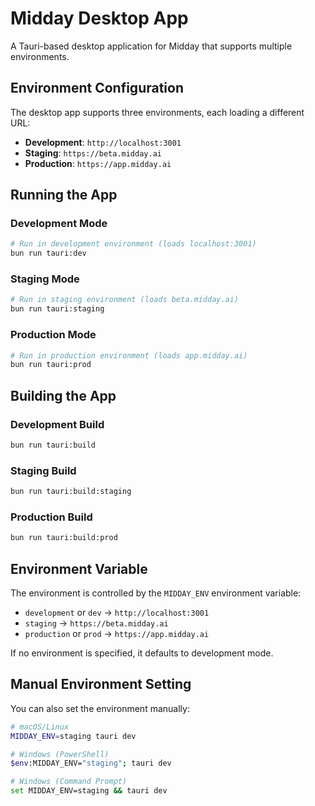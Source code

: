 # Midday Desktop App

A Tauri-based desktop application for Midday that supports multiple environments.

## Environment Configuration

The desktop app supports three environments, each loading a different URL:

- **Development**: `http://localhost:3001`
- **Staging**: `https://beta.midday.ai`
- **Production**: `https://app.midday.ai`

## Running the App

### Development Mode
```bash
# Run in development environment (loads localhost:3001)
bun run tauri:dev
```

### Staging Mode
```bash
# Run in staging environment (loads beta.midday.ai)
bun run tauri:staging
```

### Production Mode
```bash
# Run in production environment (loads app.midday.ai)
bun run tauri:prod
```

## Building the App

### Development Build
```bash
bun run tauri:build
```

### Staging Build
```bash
bun run tauri:build:staging
```

### Production Build
```bash
bun run tauri:build:prod
```

## Environment Variable

The environment is controlled by the `MIDDAY_ENV` environment variable:

- `development` or `dev` → `http://localhost:3001`
- `staging` → `https://beta.midday.ai`
- `production` or `prod` → `https://app.midday.ai`

If no environment is specified, it defaults to development mode.

## Manual Environment Setting

You can also set the environment manually:

```bash
# macOS/Linux
MIDDAY_ENV=staging tauri dev

# Windows (PowerShell)
$env:MIDDAY_ENV="staging"; tauri dev

# Windows (Command Prompt)
set MIDDAY_ENV=staging && tauri dev
``` 
